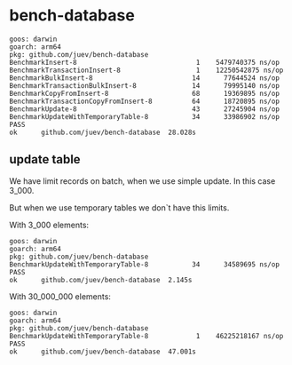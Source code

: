 # bench-database

```plain
goos: darwin
goarch: arm64
pkg: github.com/juev/bench-database
BenchmarkInsert-8                      	       1	5479740375 ns/op
BenchmarkTransactionInsert-8           	       1	12250542875 ns/op
BenchmarkBulkInsert-8                  	      14	  77644524 ns/op
BenchmarkTransactionBulkInsert-8       	      14	  79995140 ns/op
BenchmarkCopyFromInsert-8              	      68	  19369895 ns/op
BenchmarkTransactionCopyFromInsert-8   	      64	  18720895 ns/op
BenchmarkUpdate-8                      	      43	  27245904 ns/op
BenchmarkUpdateWithTemporaryTable-8    	      34	  33986902 ns/op
PASS
ok  	github.com/juev/bench-database	28.028s
```

## update table

We have limit records on batch, when we use simple update. In this case 3_000.

But when we use temporary tables we don`t have this limits.

With 3_000 elements:

```plain
goos: darwin
goarch: arm64
pkg: github.com/juev/bench-database
BenchmarkUpdateWithTemporaryTable-8   	      34	  34589695 ns/op
PASS
ok  	github.com/juev/bench-database	2.145s
```

With 30_000_000 elements:

```plain
goos: darwin
goarch: arm64
pkg: github.com/juev/bench-database
BenchmarkUpdateWithTemporaryTable-8   	       1	46225218167 ns/op
PASS
ok  	github.com/juev/bench-database	47.001s
```
